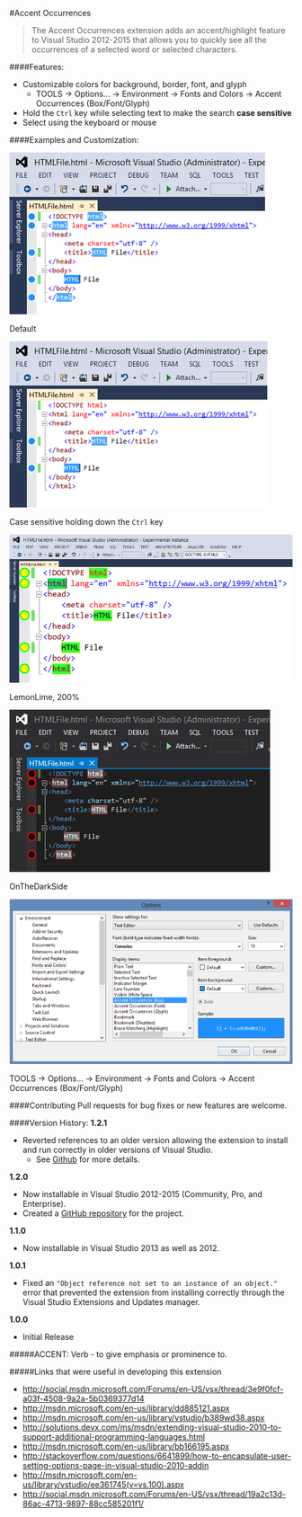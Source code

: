 ﻿#Accent Occurrences

> The Accent Occurrences extension adds an accent/highlight feature to Visual Studio 2012-2015 that allows you to quickly see all the occurrences of a selected word or selected characters.

####Features:
- Customizable colors for background, border, font, and glyph
  - TOOLS → Options... → Environment → Fonts and Colors → Accent Occurrences (Box/Font/Glyph)
- Hold the `Ctrl` key while selecting text to make the search **case sensitive**
- Select using the keyboard or mouse

####Examples and Customization:

![Default](images/default.png)

Default

![Case Sensitive](images/holdingctrl.png)

Case sensitive holding down the `Ctrl` key

![LemonLime](images/lemonlime200.png)

LemonLime, 200%

![DarkSide](images/onthedarkside.png)

OnTheDarkSide

![Options](images/options.png)

TOOLS → Options... → Environment → Fonts and Colors → Accent Occurrences (Box/Font/Glyph)

####Contributing
Pull requests for bug fixes or new features are welcome.

####Version History:
**1.2.1**

- Reverted references to an older version allowing the extension to install and run correctly in older versions of Visual Studio.
  - See [Github](https://github.com/coderfin/AccentOccurrences/issues/2) for more details.

**1.2.0**

- Now installable in Visual Studio 2012-2015 (Community, Pro, and Enterprise).
- Created a [GitHub repository](https://github.com/coderfin/AccentOccurrences) for the project.

**1.1.0**

- Now installable in Visual Studio 2013 as well as 2012.

**1.0.1**

- Fixed an `"Object reference not set to an instance of an object."` error that prevented the extension from installing correctly through the Visual Studio Extensions and Updates manager.

**1.0.0**

- Initial Release

#####ACCENT: Verb - to give emphasis or prominence to.

#####Links that were useful in developing this extension

- http://social.msdn.microsoft.com/Forums/en-US/vsx/thread/3e9f0fcf-a03f-4508-9a2a-5b0369377d14
- http://msdn.microsoft.com/en-us/library/dd885121.aspx
- http://msdn.microsoft.com/en-us/library/vstudio/b389wd38.aspx
- http://solutions.devx.com/ms/msdn/extending-visual-studio-2010-to-support-additional-programming-languages.html
- http://msdn.microsoft.com/en-us/library/bb166195.aspx
- http://stackoverflow.com/questions/6641899/how-to-encapsulate-user-setting-options-page-in-visual-studio-2010-addin
- http://msdn.microsoft.com/en-us/library/vstudio/ee361745(v=vs.100).aspx
- http://social.msdn.microsoft.com/Forums/en-US/vsx/thread/19a2c13d-86ac-4713-9897-88cc585201f1/